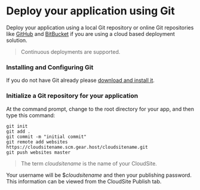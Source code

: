 # Deploy your application using Git


Deploy your application using a local Git repository or online Git repositories like [GitHub](http://www.github.com) and [BitBucket](http://www.bitbucket.com) if you are using a cloud based deployment solution.

> Continuous deployments are supported.

### Installing and Configuring Git

If you do not have Git already please [download and install it](http://git-scm.com/download/).

### Initialize a Git repository for your application

At the command prompt, change to the root directory for your app, and then type this command:

```
git init
git add .
git commit -m "initial commit"
git remote add websites https://cloudsitename.scm.gear.host/cloudsitename.git
git push websites master
```

>The term *cloudsitename* is the name of your CloudSite.

Your username will be $*cloudsitename* and then your publishing password. This information can be viewed from the CloudSite Publish tab.